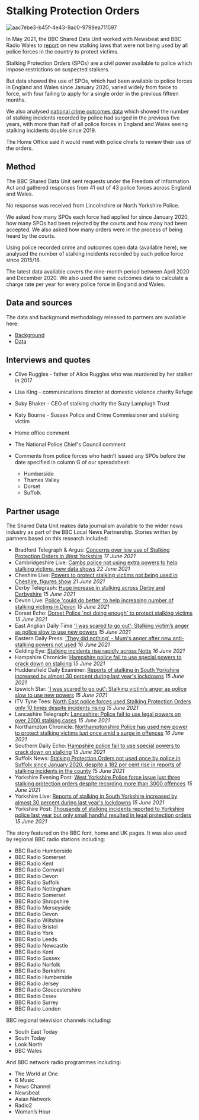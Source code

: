 # Stalking Protection Orders

![aac7ebe3-b45f-4e43-9ac0-9799ea711597](https://user-images.githubusercontent.com/74192940/122537014-0c10f900-d01d-11eb-8034-0bcf902147ab.png)

In May 2021, the BBC Shared Data Unit worked with Newsbeat and BBC Radio Wales to [report](https://www.bbc.co.uk/news/uk-57384615) on new stalking laws that were not being used by all police forces in the country to protect victims. 

Stalking Protection Orders (SPOs) are a civil power available to police which impose restrictions on suspected stalkers. 

But data showed the use of SPOs, which had been available to police forces in England and Wales since January 2020, varied widely from force to force, with four failing to apply for a single order in the previous fifteen months. 

We also analysed [national crime outcomes data](https://www.gov.uk/government/statistics/police-recorded-crime-open-data-tables) which showed the number of stalking incidents recorded by police had surged in the previous five years, with more than half of all police forces in England and Wales seeing stalking incidents double since 2019.

The Home Office said it would meet with police chiefs to review their use of the orders.


## Method

The BBC Shared Data Unit sent requests under the Freedom of Information Act and gathered responses from 41 out of 43 police forces across England and Wales.

No response was received from Lincolnshire or North Yorkshire Police.

We asked how many SPOs each force had applied for since January 2020, how many SPOs had been rejected by the courts and how many had been accepted. We also asked how many orders were in the process of being heard by the courts.

Using police recorded crime and outcomes open data (available here), we analysed the number of stalking incidents recorded by each police force since 2015/16. 

The latest data available covers the nine-month period between April 2020 and December 2020. We also used the same outcomes data to calculate a charge rate per year for every police force in England and Wales.

## Data and sources

The data and background methodology released to partners are available here:

* [Background](https://docs.google.com/document/d/1Ccxn06JZIH4RMF-G1AYQ6eMiuhhPc77VZzTgA6XJeuQ/edit)
* [Data](https://docs.google.com/spreadsheets/u/1/d/1WKpziXxxfOuJ5B6lJ6pTfRqI0svZb-WCnjDNMFjuEn4/edit?usp=drive_web&ouid=106245216815731294258)


## Interviews and quotes

* Clive Ruggles - father of Alice Ruggles who was murdered by her stalker in 2017
* Lisa King - communications director at domestic violence charity Refuge
* Suky Bhaker - CEO of stalking charity the Suzy Lamplugh Trust
* Katy Bourne - Sussex Police and Crime Commissioner and stalking victim
* Home office comment
* The National Police Chief's Council comment
* Comments from police forces who hadn’t issued any SPOs before the date specified in column G of our spreadsheet:

  * Humberside
  * Thames Valley
  * Dorset
  * Suffolk

## Partner usage

The Shared Data Unit makes data journalism available to the wider news industry as part of the BBC Local News Partnership. Stories written by partners based on this research included:

* Bradford Telegraph & Argus: [Concerns over low use of Stalking Protection Orders in West Yorkshire](https://www.thetelegraphandargus.co.uk/news/19376883.concerns-low-use-stalking-protection-orders-west-yorkshire/) *17 June 2021*
* Cambridgeshire Live: [Cambs police not using extra powers to help stalking victims, new data shows](https://www.cambridge-news.co.uk/news/cambridge-news/cambs-police-not-using-extra-20820892) *22 June 2021*
* Cheshire Live: [Powers to protect stalking victims not being used in Cheshire, figures show](https://www.cheshire-live.co.uk/news/chester-cheshire-news/powers-protect-stalking-victims-not-20851872) *21 June 2021*
* Derby Telegraph: [Huge increase in stalking across Derby and Derbyshire](https://www.derbytelegraph.co.uk/news/derbyshire-police-not-using-stalking-5523734) *15 June 2021*
* Devon Live: [Police 'could do better' to help increasing number of stalking victims in Devon](https://www.devonlive.com/news/devon-news/police-could-better-help-increasing-5530766) *15 June 2021*
* Dorset Echo: [Dorset Police 'not doing enough' to protect stalking victims](https://www.dorsetecho.co.uk/news/19372410.dorset-police-not-enough-protect-stalking-victims/) *15 June 2021*
* East Anglian Daily Time ['I was scared to go out': Stalking victim’s anger as police slow to use new powers](https://www.eadt.co.uk/news/crime/stalking-orders-issued-in-suffolk-8056668) *15 June 2021*
* Eastern Daily Press: ['They did nothing' - Mum's anger after new anti-stalking powers not used](https://www.eadt.co.uk/news/crime/norfolk-police-ridiculous-failure-stalking-protection-orders-8060318) *16 June 2021*
* Gelding Eye: [Stalking incidents rise rapidly across Notts](https://www.gedlingeye.co.uk/nottinghamshire/stalking-incidents-rise-rapidly-across-notts/) *16 June 2021*
* Hampshire Chronicle: [Hampshire police fail to use special powers to crack down on stalking](https://www.hampshirechronicle.co.uk/news/crime/19372518.hampshire-police-fail-use-special-powers-crack-stalking/) *15 June 2021*
* Huddersfield Daily Examiner: [Reports of stalking in South Yorkshire increased by almost 30 percent during last year's lockdowns](https://www.examinerlive.co.uk/news/local-news/reports-stalking-south-yorkshire-increased-20814113) *15 June 2021*
* Ipswich Star: ['I was scared to go out': Stalking victim’s anger as police slow to use new powers](https://www.ipswichstar.co.uk/news/crime/stalking-orders-issued-in-suffolk-8056668) *15 June 2021*
* ITV Tyne Tees: [North East police forces used Stalking Protection Orders only 10 times despite incidents rising](https://www.itv.com/news/tyne-tees/2021-06-15/north-east-police-forces-used-stalking-protection-orders-only-10-times-despite-incidents-rising) *15 June 2021*
* Lancashire Telegraph: [Lancashire: Police fail to use legal powers on over 2000 stalking cases](https://www.lancashiretelegraph.co.uk/news/19365965.lancashire-police-fail-use-legal-powers-2000-stalking-cases/?ref=rss) *15 June 2021*
* Northampton Chronicle: [Northamptonshire Police has used new power to protect stalking victims just once amid a surge in offences](https://www.northamptonchron.co.uk/news/crime/northamptonshire-police-has-used-new-power-to-protect-stalking-victims-just-once-amid-a-surge-in-offences-3275689) *16 June 2021*
* Southern Daily Echo: [Hampshire police fail to use special powers to crack down on stalking](https://www.dailyecho.co.uk/news/crime/19372136.hampshire-police-fail-use-special-powers-crack-stalking/) *15 June 2021*
* Suffolk News: [Stalking Protection Orders not used once by police in Suffolk since January 2020, despite a 182 per cent rise in reports of stalking incidents in the county](https://www.suffolknews.co.uk/ipswich/news/new-legal-power-to-protect-stalking-victims-not-used-once-by-9203262/) *15 June 2021*
* Yorkshire Evening Post: [West Yorkshire Police force issue just three stalking protection orders despite recording more than 3000 offences](https://www.yorkshireeveningpost.co.uk/news/crime/west-yorkshire-police-force-issue-just-three-stalking-protection-orders-despite-recording-more-than-3000-offences-3272767) *15 June 2021*
* Yorkshire Live: [Reports of stalking in South Yorkshire increased by almost 30 percent during last year's lockdowns](https://www.examinerlive.co.uk/news/local-news/reports-stalking-south-yorkshire-increased-20814113) *15 June 2021*
* Yorkshire Post: [Thousands of stalking incidents reported to Yorkshire police last year but only small handful resulted in legal protection orders](https://www.yorkshirepost.co.uk/news/crime/thousands-of-stalking-incidents-reported-to-yorkshire-police-last-year-but-only-small-handful-resulted-in-legal-protection-orders-3272732) *15 June 2021*

The story featured on the BBC font, home and UK pages. It was also used by regional BBC radio stations including:

* BBC Radio Humberside
* BBC Radio Somerset
* BBC Radio Kent
* BBC Radio Cornwall 
* BBC Radio Devon 
* BBC Radio Suffolk
* BBC Radio Nottingham
* BBC Radio Somerset
* BBC Radio Shropshire
* BBC Radio Merseyside
* BBC Radio Devon
* BBC Radio Wiltshire
* BBC Radio Bristol
* BBC Radio York
* BBC Radio Leeds
* BBC Radio Newcastle
* BBC Radio Kent 
* BBC Radio Sussex
* BBC Radio Norfolk
* BBC Radio Berkshire
* BBC Radio Humberside
* BBC Radio Jersey
* BBC Radio Gloucestershire
* BBC Radio Essex
* BBC Radio Surrey
* BBC Radio London

BBC regional television channels including:

* South East Today
* South Today
* Look North
* BBC Wales

And BBC network radio programmes including:

* The World at One
* 6 Music
* News Channel
* Newsbeat
* Asian Network
* Radio2
* Woman’s Hour










































